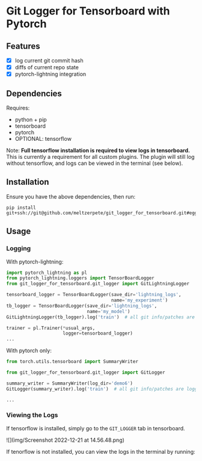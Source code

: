 # Git Logger for Tensorboard with Pytorch

## Features

- [x] log current git commit hash
- [x] diffs of current repo state
- [x] pytorch-lightning integration

## Dependencies

Requires:

- python + pip
- tensorboard
- pytorch
- OPTIONAL: tensorflow

Note: **Full tensorflow installation is required to view logs in tensorboard.** This is currently a requirement for
all custom plugins. The plugin will still log without tensorflow, and logs can be viewed in the terminal (see below).

## Installation

Ensure you have the above dependencies, then run:

```shell
pip install git+ssh://git@github.com/meltzerpete/git_logger_for_tensorboard.git#egg=git_logger_for_tensorboard
````

## Usage

### Logging

With pytorch-lightning:

```python
import pytorch_lightning as pl
from pytorch_lightning.loggers import TensorBoardLogger
from git_logger_for_tensorboard.git_logger import GitLightningLogger

tensorboard_logger = TensorBoardLogger(save_dir='lightning_logs',
                                       name='my_experiment')
tb_logger = TensorBoardLogger(save_dir='lightning_logs',
                              name='my_model')
GitLightningLogger(tb_logger).log('train')  # all git info/patches are logged to the current lightning run dir

trainer = pl.Trainer(*usual_args,
                     logger=tensorboard_logger)
...
```

With pytorch only:

```python
from torch.utils.tensorboard import SummaryWriter

from git_logger_for_tensorboard.git_logger import GitLogger

summary_writer = SummaryWriter(log_dir='demo6')
GitLogger(summary_writer).log('train')  # all git info/patches are logged to the log_dir

...
```

### Viewing the Logs

If tensorflow is installed, simply go to the `GIT_LOGGER` tab in tensorboard.

![](img/Screenshot 2022-12-21 at 14.56.48.png)

If tenorflow is not installed, you can view the logs in the terminal by running:

```shell

```